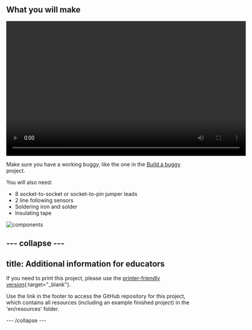 ## What you will make

<video width="640" height="360" controls>
<source src="images/showcase.webm" type="video/webm">
Your browser does not support WebM video, so try FireFox or Chrome.
</video>

Make sure you have a working buggy, like the one in the [Build a buggy](https://projects.raspberrypi.org/en/projects/build-a-buggy) project.

You will also need:

- 8 socket-to-socket or socket-to-pin jumper leads
- 2 line following sensors
- Soldering iron and solder
- Insulating tape

![components](images/components.jpg)

--- collapse ---
---
title: Additional information for educators
---

If you need to print this project, please use the [printer-friendly version](https://projects.raspberrypi.org/en/projects/rpi-python-line-following/print){:target="_blank"}.

Use the link in the footer to access the GitHub repository for this project, which contains all resources (including an example finished project) in the 'en/resources' folder.

--- /collapse ---




